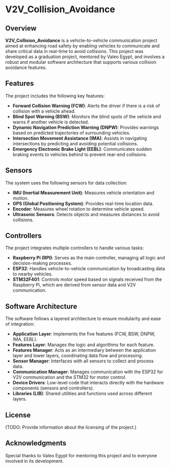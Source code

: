 # V2V_Collision_Avoidance

## Overview
**V2V_Collision_Avoidance** is a vehicle-to-vehicle communication project aimed at enhancing road safety by enabling vehicles to communicate and share critical data in real-time to avoid collisions. This project was developed as a graduation project, mentored by Valeo Egypt, and involves a robust and modular software architecture that supports various collision avoidance features.

## Features
The project includes the following key features:

- **Forward Collision Warning (FCW)**: Alerts the driver if there is a risk of collision with a vehicle ahead.
- **Blind Spot Warning (BSW)**: Monitors the blind spots of the vehicle and warns if another vehicle is detected.
- **Dynamic Navigation Prediction Warning (DNPW)**: Provides warnings based on predicted trajectories of surrounding vehicles.
- **Intersection Movement Assistance (IMA)**: Assists in navigating intersections by predicting and avoiding potential collisions.
- **Emergency Electronic Brake Light (EEBL)**: Communicates sudden braking events to vehicles behind to prevent rear-end collisions.

## Sensors
The system uses the following sensors for data collection:

- **IMU (Inertial Measurement Unit)**: Measures vehicle orientation and motion.
- **GPS (Global Positioning System)**: Provides real-time location data.
- **Encoder**: Measures wheel rotation to determine vehicle speed.
- **Ultrasonic Sensors**: Detects objects and measures distances to avoid collisions.

## Controllers
The project integrates multiple controllers to handle various tasks:

- **Raspberry Pi (RPI)**: Serves as the main controller, managing all logic and decision-making processes.
- **ESP32**: Handles vehicle-to-vehicle communication by broadcasting data to nearby vehicles.
- **STM32F401**: Controls motor speed based on signals received from the Raspberry Pi, which are derived from sensor data and V2V communication.

## Software Architecture
The software follows a layered architecture to ensure modularity and ease of integration:

- **Application Layer**: Implements the five features (FCW, BSW, DNPW, IMA, EEBL).
- **Features Layer**: Manages the logic and algorithms for each feature.
- **Features Manager**: Acts as an intermediary between the application layer and lower layers, coordinating data flow and processing.
- **Sensor Manager**: Interfaces with all sensors to collect and process data.
- **Communication Manager**: Manages communication with the ESP32 for V2V communication and the STM32 for motor control.
- **Device Drivers**: Low-level code that interacts directly with the hardware components (sensors and controllers).
- **Libraries (LIB)**: Shared utilities and functions used across different layers.



## License
(TODO: Provide information about the licensing of the project.)

## Acknowledgments
Special thanks to Valeo Egypt for mentoring this project and to everyone involved in its development.

